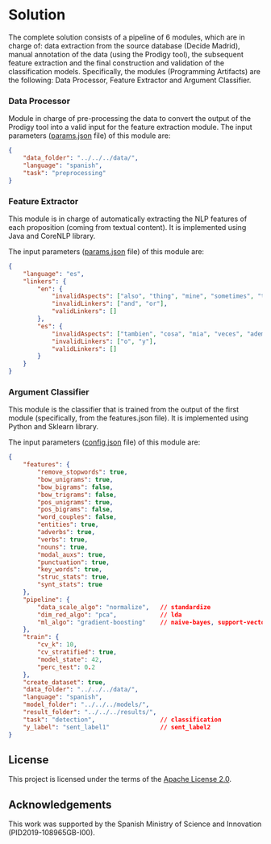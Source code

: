 # Solution
The complete solution consists of a pipeline of 6 modules, which are in charge of: data extraction from the source database (Decide Madrid), manual annotation of the data (using the Prodigy tool), the subsequent feature extraction and the final construction and validation of the classification models. Specifically, the modules (Programming Artifacts) are the following: Data Processor, Feature Extractor and Argument Classifier.

### Data Processor
Module in charge of pre-processing the data to convert the output of the Prodigy tool into a valid input for the feature extraction module.
The input parameters (<a href="https://github.com/argrecsys/arg-classifier/blob/main/code/DataProcessor/config/config.json">params.json</a> file) of this module are:
```json
{
	"data_folder": "../../../data/",
	"language": "spanish",
	"task": "preprocessing"
}
```

### Feature Extractor
This module is in charge of automatically extracting the NLP features of each proposition (coming from textual content). It is implemented using Java and CoreNLP library.

The input parameters (<a href="https://github.com/argrecsys/arg-classifier/blob/main/code/FeatureExtractor/Resources/config/params.json">params.json</a> file) of this module are:
```json
{
    "language": "es",
    "linkers": {
        "en": {
            "invalidAspects": ["also", "thing", "mine", "sometimes", "too", "other"],
            "invalidLinkers": ["and", "or"],
            "validLinkers": []
        },
        "es": {
            "invalidAspects": ["tambien", "cosa", "mia", "veces", "ademas", "demas"],
            "invalidLinkers": ["o", "y"],
            "validLinkers": []
        }
    }
}
```

### Argument Classifier
This module is the classifier that is trained from the output of the first module (specifically, from the features.json file). It is implemented using Python and Sklearn library.

The input parameters (<a href="https://github.com/argrecsys/arg-classifier/blob/main/code/ArgumentClassifier/config/config.json">config.json</a> file) of this module are:
```json
{
	"features": {
		"remove_stopwords": true,
		"bow_unigrams": true,
		"bow_bigrams": false,
		"bow_trigrams": false,
		"pos_unigrams": true,
		"pos_bigrams": false,
		"word_couples": false,
		"entities": true,
		"adverbs": true,
		"verbs": true,
		"nouns": true,
		"modal_auxs": true,
		"punctuation": true,
		"key_words": true,
		"struc_stats": true,
		"synt_stats": true
	},
	"pipeline": {
		"data_scale_algo": "normalize",   // standardize
		"dim_red_algo": "pca",            // lda
		"ml_algo": "gradient-boosting"    // naive-bayes, support-vector-machine, logistic-regression
	},
	"train": {
		"cv_k": 10,
		"cv_stratified": true,
		"model_state": 42,
		"perc_test": 0.2
	},
	"create_dataset": true,
	"data_folder": "../../../data/",
	"language": "spanish",
	"model_folder": "../../../models/",
	"result_folder": "../../../results/",
	"task": "detection",                  // classification
	"y_label": "sent_label1"              // sent_label2
}
```

## License
This project is licensed under the terms of the <a href="https://github.com/argrecsys/arg-classifier/blob/main/LICENSE">Apache License 2.0</a>.

## Acknowledgements
This work was supported by the Spanish Ministry of Science and Innovation (PID2019-108965GB-I00).
